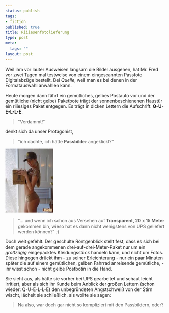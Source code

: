 ```yaml
--- 
status: publish
tags: 
- fiction
published: true
title: Riiiesenfotolieferung
type: post
meta: 
  tags: ""
layout: post
---
```

Weil ihm vor lauter Ausweisen langsam die Bilder ausgehen, hat Mr. Fred vor zwei Tagen mal testweise von einem eingescannten Passfoto Digitalabzüge bestellt. Bei <em>Quelle</em>, weil man es bei denen in der Formatauswahl anwählen kann.

Heute morgen dann fährt ein gemütliches, gelbes Postauto vor und der gemütliche (nicht gelbe) Paketbote trägt der sonnenbeschienenen Haustür ein riiiesiges Paket entgegen. Es trägt in dicken Lettern die Aufschrift: <strong>Q-U-E-L-L-E</strong>.

<blockquote>"Verdammt!"</blockquote>denkt sich da unser Protagonist, <blockquote>"ich dachte, ich hätte <strong>Passbilder</strong> angeklickt?"</blockquote>

<img src="/media/wp/usbchickklein.jpg" alt="UPS" class="alignleft border" /><blockquote>"... und wenn ich schon aus Versehen auf <strong>Transparent, 20 x 15 Meter</strong> gekommen bin, wieso hat es dann nicht wenigstens von UPS geliefert werden können?" ;)</blockquote>

Doch weit gefehlt. Der geschulte Röntgenblick stellt fest, dass es sich bei dem gerade angekommenen drei-auf-drei-Meter-Paket nur um ein <em>großzügig</em> eingepacktes Kleidungsstück handeln kann, und nicht um Fotos. Diese hingegen drückt ihm - zu seiner Erleichterung - nur ein paar Minuten später die auf einem gemütlichen, gelben Fahrrad anreisende gemütliche, - ihr wisst schon - nicht gelbe Postbotin in die Hand.

Sie sieht aus, als hätte sie vorher bei UPS gearbeitet und schaut leicht irritiert, aber als sich ihr Kunde beim Anblick der großen Lettern (schon wieder: Q-U-E-L-L-E) den unbegründeten Angstschweiß von der Stirn wischt, lächelt sie schließlich, als wollte sie sagen:

<blockquote>Na also, war doch gar nicht so kompliziert mit den Passbildern, oder?</blockquote>
